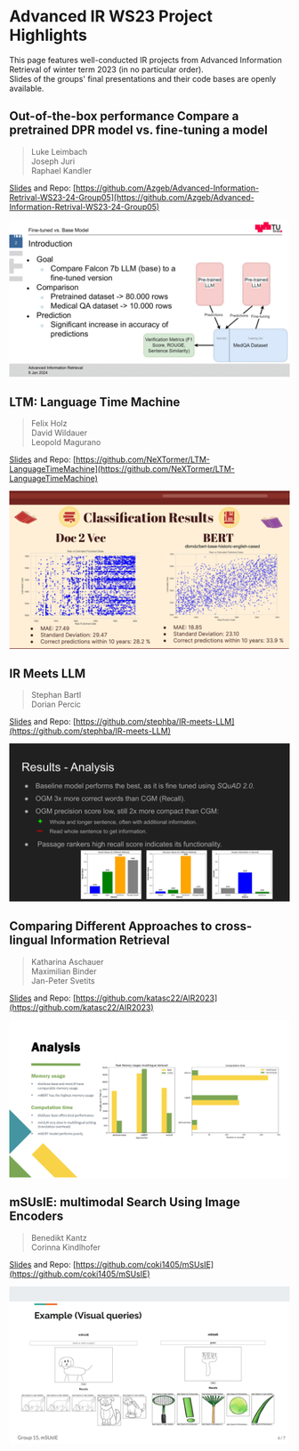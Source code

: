 # Advanced IR WS23 Project Highlights

This page features well-conducted IR projects from Advanced Information Retrieval of winter term 2023 (in no particular order).  
Slides of the groups' final presentations and their code bases are openly available.  

## Out-of-the-box performance Compare a pretrained DPR model vs. fine-tuning a model
> Luke Leimbach  
> Joseph Juri  
> Raphael Kandler  

[Slides](files/group05.pdf) and Repo: [https://github.com/Azgeb/Advanced-Information-Retrival-WS23-24-Group05](https://github.com/Azgeb/Advanced-Information-Retrival-WS23-24-Group05)

![Teaser05](files/group05-2.png)

## LTM: Language Time Machine
> Felix Holz  
> David Wildauer  
> Leopold Magurano  

[Slides](files/group11.pdf) and Repo: [https://github.com/NeXTormer/LTM-LanguageTimeMachine](https://github.com/NeXTormer/LTM-LanguageTimeMachine)

![Teaser11](files/group11-07.png)

## IR Meets LLM
> Stephan Bartl  
> Dorian Percic  

[Slides](files/group04.pdf) and Repo: [https://github.com/stephba/IR-meets-LLM](https://github.com/stephba/IR-meets-LLM)

![Teaser04](files/group04-10.png)

## Comparing Different Approaches to cross-lingual Information Retrieval
> Katharina Aschauer  
> Maximilian Binder  
> Jan-Peter Svetits  

[Slides](files/group02.pdf) and Repo: [https://github.com/katasc22/AIR2023](https://github.com/katasc22/AIR2023)

![Teaser02](files/group02-6.png)

## mSUsIE: multimodal Search Using Image Encoders
> Benedikt Kantz  
> Corinna Kindlhofer  

[Slides](files/group15.pdf) and Repo: [https://github.com/coki1405/mSUsIE](https://github.com/coki1405/mSUsIE)

![Teaser15](files/group15-6.png)
